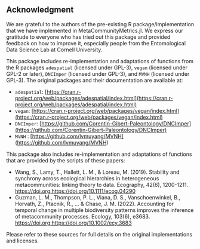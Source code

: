 ## Acknowledgment
We are grateful to the authors of the pre-existing R package/implementation that we have
implemented in MetaCommunityMetrics.jl. We express our gratitude to everyone who has
tried out this package and provided feedback on how to improve it, especially people from
the Entomological Data Science Lab at Cornell University. 

This package includes re-implementation and adaptations of functions from the R packages `adespatial` (licensed under GPL-3), `vegan` (licensed under GPL-2 or later), `DNCImper` (licensed under GPL-3), and `MVNH` (licensed under GPL-3). The original packages and their documentation are available at:

- `adespatial`: [https://cran.r-project.org/web/packages/adespatial/index.html](https://cran.r-project.org/web/packages/adespatial/index.html)
- `vegan`: [https://cran.r-project.org/web/packages/vegan/index.html](https://cran.r-project.org/web/packages/vegan/index.html)
- `DNCImper`: [https://github.com/Corentin-Gibert-Paleontology/DNCImper](https://github.com/Corentin-Gibert-Paleontology/DNCImper)
- `MVNH` : [https://github.com/lvmuyang/MVNH] (https://github.com/lvmuyang/MVNH)

This package also includes re-implementation and adaptations of functions that are provided by the scripts of these papers:
- Wang, S., Lamy, T., Hallett, L. M., & Loreau, M. (2019). Stability and synchrony across ecological hierarchies in heterogeneous metacommunities: linking theory to data. Ecography, 42(6), 1200-1211. https://doi.org:https://doi.org/10.1111/ecog.04290
- Guzman, L. M., Thompson, P. L., Viana, D. S., Vanschoenwinkel, B., Horvath, Z., Ptacnik, R., ... & Chase, J. M. (2022). Accounting for temporal change in multiple biodiversity patterns improves the inference of metacommunity processes. Ecology, 103(6), e3683. https://doi.org:https://doi.org/10.1002/ecy.3683

Please refer to these sources for full details on the original implementations and licenses.